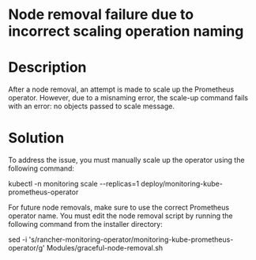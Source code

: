 ﻿# Node removal failure due to incorrect scaling operation naming

# Description

After a node removal, an attempt is made to scale up the Prometheus operator. However, due to a misnaming error, the scale-up command fails with an error: no objects passed to scale message.

# Solution

To address the issue, you must manually scale up the operator using the following command:

kubectl -n monitoring scale --replicas=1 deploy/monitoring-kube-prometheus-operator

For future node removals, make sure to use the correct Prometheus operator name. You must edit the node removal script by running the following command from the installer directory:

sed -i 's/rancher-monitoring-operator/monitoring-kube-prometheus-operator/g' Modules/graceful-node-removal.sh
